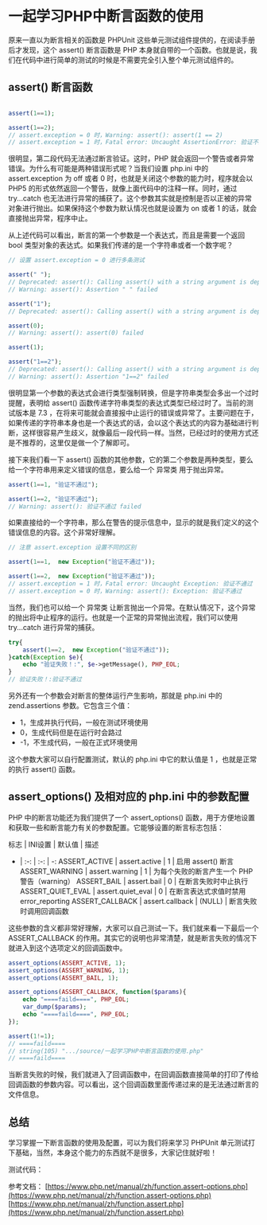 # 一起学习PHP中断言函数的使用

原来一直以为断言相关的函数是 PHPUnit 这些单元测试组件提供的，在阅读手册后才发现，这个 assert() 断言函数是 PHP 本身就自带的一个函数。也就是说，我们在代码中进行简单的测试的时候是不需要完全引入整个单元测试组件的。

## assert() 断言函数

```php

assert(1==1);

assert(1==2);
// assert.exception = 0 时，Warning: assert(): assert(1 == 2)
// assert.exception = 1 时，Fatal error: Uncaught AssertionError: 验证不通过
```

很明显，第二段代码无法通过断言验证。这时，PHP 就会返回一个警告或者异常错误。为什么有可能是两种错误形式呢？当我们设置 php.ini 中的 assert.exception 为 off 或者 0 时，也就是关闭这个参数的能力时，程序就会以 PHP5 的形式依然返回一个警告，就像上面代码中的注释一样。同时，通过 try...catch 也无法进行异常的捕获了。这个参数其实就是控制是否以正被的异常对象进行抛出。如果保持这个参数为默认情况也就是设置为 on 或者 1 的话，就会直接抛出异常，程序中止。

从上述代码可以看出，断言的第一个参数是一个表达式，而且是需要一个返回 bool 类型对象的表达式。如果我们传递的是一个字符串或者一个数字呢？

```php
// 设置 assert.exception = 0 进行多条测试

assert(" ");
// Deprecated: assert(): Calling assert() with a string argument is deprecated
// Warning: assert(): Assertion " " failed

assert("1");
// Deprecated: assert(): Calling assert() with a string argument is deprecated

assert(0);
// Warning: assert(): assert(0) failed

assert(1);

assert("1==2");
// Deprecated: assert(): Calling assert() with a string argument is deprecated
// Warning: assert(): Assertion "1==2" failed 
```

很明显第一个参数的表达式会进行类型强制转换，但是字符串类型会多出一个过时提醒，表明给 assert() 函数传递字符串类型的表达式类型已经过时了。当前的测试版本是 7.3 ，在将来可能就会直接报中止运行的错误或异常了。主要问题在于，如果传递的字符串本身也是一个表达式的话，会以这个表达式的内容为基础进行判断，这样很容易产生歧义，就像最后一段代码一样。当然，已经过时的使用方式还是不推荐的，这里仅是做一个了解即可。

接下来我们看一下 assert() 函数的其他参数，它的第二个参数是两种类型，要么给一个字符串用来定义错误的信息，要么给一个 异常类 用于抛出异常。

```php
assert(1==1, "验证不通过");

assert(1==2, "验证不通过");
// Warning: assert(): 验证不通过 failed 
```

如果直接给的一个字符串，那么在警告的提示信息中，显示的就是我们定义的这个错误信息的内容。这个非常好理解。

```php
// 注意 assert.exception 设置不同的区别

assert(1==1,  new Exception("验证不通过"));

assert(1==2,  new Exception("验证不通过"));
// assert.exception = 1 时，Fatal error: Uncaught Exception: 验证不通过
// assert.exception = 0 时，Warning: assert(): Exception: 验证不通过
```

当然，我们也可以给一个 异常类 让断言抛出一个异常。在默认情况下，这个异常的抛出将中止程序的运行。也就是一个正常的异常抛出流程，我们可以使用 try...catch 进行异常的捕获。

```php
try{
    assert(1==2,  new Exception("验证不通过"));
}catch(Exception $e){
    echo "验证失败！:", $e->getMessage(), PHP_EOL;
}
// 验证失败！:验证不通过
```

另外还有一个参数会对断言的整体运行产生影响，那就是 php.ini 中的 zend.assertions 参数。它包含三个值：

- 1，生成并执行代码，一般在测试环境使用
- 0，生成代码但是在运行时会路过
- -1，不生成代码，一般在正式环境使用

这个参数大家可以自行配置测试，默认的 php.ini 中它的默认值是 1 ，也就是正常的执行 assert() 函数。

## assert_options() 及相对应的 php.ini 中的参数配置

PHP 中的断言功能还为我们提供了一个 assert_options() 函数，用于方便地设置和获取一些和断言能力有关的参数配置。它能够设置的断言标志包括：

标志 | INI设置 | 默认值 | 描述
- | :-: | :-: | -:
ASSERT_ACTIVE | assert.active | 1 | 启用 assert() 断言
ASSERT_WARNING | assert.warning | 1 | 为每个失败的断言产生一个 PHP 警告（warning）
ASSERT_BAIL | assert.bail | 0 | 在断言失败时中止执行
ASSERT_QUIET_EVAL | assert.quiet_eval | 0 | 在断言表达式求值时禁用 error_reporting
ASSERT_CALLBACK | assert.callback | (NULL) | 断言失败时调用回调函数

这些参数的含义都非常好理解，大家可以自己测试一下。我们就来看一下最后一个 ASSERT_CALLBACK 的作用。其实它的说明也非常清楚，就是断言失败的情况下就进入到这个选项定义的回调函数中。

```php
assert_options(ASSERT_ACTIVE, 1);
assert_options(ASSERT_WARNING, 1);
assert_options(ASSERT_BAIL, 1);

assert_options(ASSERT_CALLBACK, function($params){
    echo "====faild====", PHP_EOL;
    var_dump($params);
    echo "====faild====", PHP_EOL;
});

assert(1!=1);
// ====faild====
// string(105) ".../source/一起学习PHP中断言函数的使用.php"
// ====faild====
```

当断言失败的时候，我们就进入了回调函数中，在回调函数直接简单的打印了传给回调函数的参数内容。可以看出，这个回调函数里面传递过来的是无法通过断言的文件信息。

## 总结 

学习掌握一下断言函数的使用及配置，可以为我们将来学习 PHPUnit 单元测试打下基础，当然，本身这个能力的东西就不是很多，大家记住就好啦！

测试代码：

参考文档：
[https://www.php.net/manual/zh/function.assert-options.php](https://www.php.net/manual/zh/function.assert-options.php)
[https://www.php.net/manual/zh/function.assert.php](https://www.php.net/manual/zh/function.assert.php)





